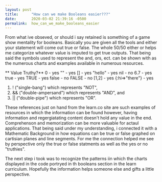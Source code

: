```yaml
---
layout: post
title:      "How can we make Booleans easier???"
date:       2020-03-02 21:39:16 -0500
permalink:  how_can_we_make_booleans_easier
---
```



From what ive obseved, or  should i say retained is something of a game show mentality for booleans. Basically you are given all the tools and either your statement will come out true or false. The whole 50/50 either or helps me categorize whatever value is imputed to get true outputs. That being said the symbols used to represent the and, ors, ect. can be shown with as the numerous charts and examples available in numerous resources. 

** Value	Truthy?**
0 -	yes
""	- yes
[]	- yes
"hello"	- yes
nil	- no
6.7	- yes
true	- yes
TRUE	- yes
false	- no
FALSE	- no
[1,2]	- yes
{:hi=>"there"}	- yes

1.  ! ("single-bang") which represents "NOT",
2.  && ("double-ampersand") which represents "AND", and
3. || ("double-pipe") which represents "OR".

These references just on hand from the learn.co site are such examples of resources in which the information can be found however, having information and regergiatating content doesn't hold any value in the end. Comprehenson and memorization can be more valuable for actaul applications. That being said under my understanding, i connected it with a Mathematic Background in how equations can be true or false graphed on cartisian planes and line segments. For me the connection helped me see by perspective only the true or false statments as well as the yes or no "truthies". 

The next step i took was to recognize the patterns iin which the charts displayed in the code portryed in th booleans section in the learn curriculum. Hopefully the information helps someone else and gifts a little perspective. 
